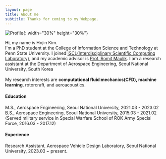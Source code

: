 ```yaml
---
layout: page
title: About me
subtitle: Thanks for coming to my Webpage.
---
```


![Profile](https://jeenskim.github.io/assets/img/profile.PNG){: width="30%" height="30%"}

Hi, my name is Hojin Kim. <br>
I'm a PhD student at the College of Information Science and Technology at Penn State University.
I joined [ISCL(Interdisciplinary Scientific Computing Laboratory)](https://romit-maulik.github.io/index.html), and my academic advisor is [Prof. Romit Maulik](https://romit-maulik.github.io/Members.html).
I am a research assistant at the Department of Aerospace Engineering, Seoul National University, South Korea <br>
<br>
My research interests are **computational fluid mechanics(CFD), machine learning**, rotorcraft, and aeroacoustics.<br>

#### Education

M.S., Aerospace Engineering, Seoul National University, 2021.03 - 2023.02 <br>
B.S., Aerospace Engineering, Seoul National University, 2015.03 - 2021.02 <br>
(Served military service in Special Warfare School of ROK Army Special Force, 2016.03 - 2017.12)

#### Experience

Research Assistant, Aerospace Vehicle Design Laboratory, Seoul National University, 2023.03 ~ present.
